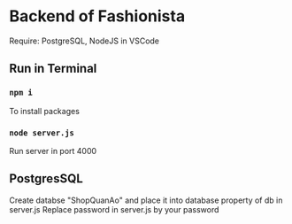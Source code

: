 # Backend of Fashionista
Require: PostgreSQL, NodeJS in VSCode

## Run in Terminal

### `npm i`
To install packages

### `node server.js`
Run server in port 4000

## PostgresSQL
Create databse "ShopQuanAo" and place it into database property of db in server.js
Replace password in server.js by your password
